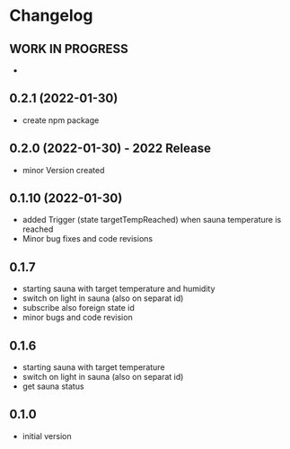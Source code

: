 # Changelog
<!--
    ## **WORK IN PROGRESS**
-->
## **WORK IN PROGRESS**
-

## 0.2.1 (2022-01-30)
- create npm package 
  
## 0.2.0 (2022-01-30)  - 2022 Release
- minor Version created

## 0.1.10 (2022-01-30)
- added Trigger (state targetTempReached) when sauna temperature is reached
- Minor bug fixes and code revisions

## 0.1.7 
- starting sauna with target temperature and humidity
- switch on light in sauna (also on separat id)
- subscribe also foreign state id 
- minor bugs and code revision
  
## 0.1.6 
- starting sauna with target temperature
- switch on light in sauna (also on separat id)
- get sauna status

## 0.1.0 
- initial version